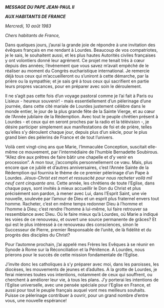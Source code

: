 ***MESSAGE DU PAPE JEAN-PAUL II***

***AUX HABITANTS DE FRANCE***

*Mercredi, 10 août 1983*

*Chers habitants de France,*

Dans quelques jours, j’aurai la grande joie de répondre à une invitation des évêques français en me rendant à Lourdes. Beaucoup de vos compatriotes, je le sais, le souhaitent aussi, et les plus hautes Autorités civiles françaises y ont volontiers donné leur agrément. Ce projet me tenait très à cœur depuis des années; l’événement que vous savez m’avait empêché de le réaliser au moment du Congrès eucharistique international. Je remercie déjà tous ceux qui m’accueilleront ou s’uniront à cette démarche, par la prière ou la sympathie; et je sais gré à tous ceux qui sacrifient en partie leurs propres vacances, pour en préparer avec soin le déroulement.

Il ne s’agit pas cette fois d’un voyage pastoral comme je l’ai fait à Paris ou Lisieux - heureux souvenir! - mais essentiellement d’un pèlerinage d’une journée, dans cette cité mariale de Lourdes justement célèbre dans le monde entier, le jour de la plus grande fête de la Sainte Vierge, et au cœur de l’Année jubilaire de la Rédemption. Avec tout le peuple chrétien présent à Lourdes - et ceux qui en seront proches par la radio et la télévision -, je désire participer simplement aux manifestations de foi et de prière, telles qu’elles s’y déroulent chaque jour, depuis plus d’un siècle, pour le plus grand bien des pèlerins de France et de tout l’univers.

Voilà cent vingt-cinq ans que Marie, l’Immaculée Conception, suscitait elle-même ce mouvement, par l’intermédiaire de l’humble Bernadette Soubirous. “Allez dire aux prêtres de faire bâtir une chapelle et d’y venir en procession”. A mon tour, j’accomplis personnellement ce vœu. Mais, plus encore que ce jubilé et d’autres anniversaires, c’est l’Année Sainte de la Rédemption qui fournira le thème de ce premier pèlerinage d’un Pape à Lourdes. *Jésus-Christ est mort et ressuscité pour nous racheter voilà mil neuf cent cinquante ans*. Cette année, les chrétiens de toute l’Eglise, dans chaque pays, sont invités à mieux accueillir le Don du Christ et plus précisément son pardon, à mener avec Lui, dans l’Esprit Saint, une vie nouvelle, soulevée par l’amour de Dieu et un esprit plus fraternel envers tout homme. Racheter, c’est en même temps redonner Dieu à l’homme et l’homme à Dieu; c’est rendre l’homme à lui-même, lui faire retrouver sa ressemblance avec Dieu. Où le faire mieux qu’à Lourdes, où Marie a indiqué les voies de ce renouveau, et ouvert une source permanente de grâces? Et qui est le plus intéressé à ce renouveau des consciences, sinon le Successeur de Pierre, premier Responsable de l’unité, de là fidélité et du progrès des disciples du Christ?

Pour l’automne prochain, j’ai appelé mes Frères les Evêques à se réunir en Synode à Rome sur la Réconciliation et la Pénitence. A Lourdes, nous prierons pour le succès de cette mission fondamentale de l’Eglise.

J’invite donc les catholiques à s’y préparer avec moi, dans les paroisses, les diocèses, les mouvements de jeunes et d’adultes. A la grotte de Lourdes, je ferai miennes toutes vos intentions, notamment de ceux qui souffrent, ou cherchent à améliorer leur vie, à tous les plans. J’y porterai les intentions de l’Eglise universelle, avec une pensée spéciale pour l’Eglise en France, et aussi pour tout le peuple français auquel vont mes meilleurs souhaits. Puisse ce pèlerinage contribuer à ouvrir, pour un grand nombre d’entre vous, une nouvelle espérance!